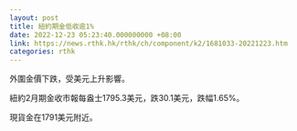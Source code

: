 ```yaml
---
layout: post
title: 紐約期金低收逾1%
date: 2022-12-23 05:23:40.000000000 +08:00
link: https://news.rthk.hk/rthk/ch/component/k2/1681033-20221223.htm
categories: rthk
---
```


外圍金價下跌，受美元上升影響。

紐約2月期金收市報每盎士1795.3美元，跌30.1美元，跌幅1.65%。

現貨金在1791美元附近。
